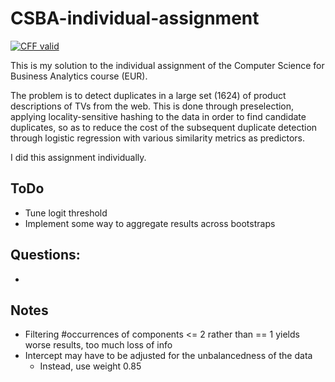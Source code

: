 # CSBA-individual-assignment

[![CFF valid](https://github.com/Encephala/CSBA-individual-assignment/actions/workflows/validate_cff.yaml/badge.svg)](https://github.com/Encephala/CSBA-individual-assignment/actions/workflows/validate_cff.yaml)

This is my solution to the individual assignment of the Computer Science for Business Analytics course (EUR).

The problem is to detect duplicates in a large set (1624) of product descriptions of TVs from the web.
This is done through preselection, applying locality-sensitive hashing to the data in order to find candidate duplicates,
so as to reduce the cost of the subsequent duplicate detection through logistic regression with various similarity metrics as predictors.

I did this assignment individually.

## ToDo
- Tune logit threshold
- Implement some way to aggregate results across bootstraps

## Questions:
-

## Notes
- Filtering #occurrences of components <= 2 rather than == 1 yields worse results, too much loss of info
- Intercept may have to be adjusted for the unbalancedness of the data
    - Instead, use weight 0.85

